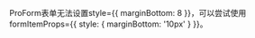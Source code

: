 ProForm表单无法设置style={{ marginBottom: 8 }}，可以尝试使用formItemProps={{ style: { marginBottom: '10px' } }}。
